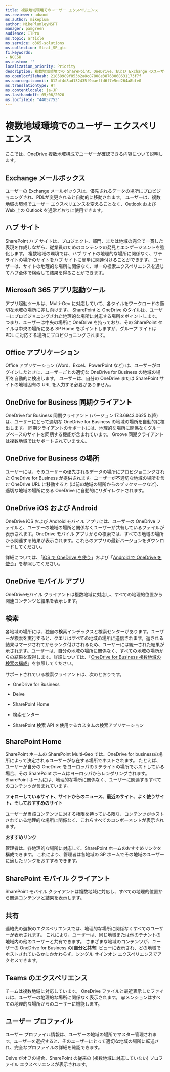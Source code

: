 ```yaml
---
title: 複数地域環境でのユーザー エクスペリエンス
ms.reviewer: adwood
ms.author: mikeplum
author: MikePlumleyMSFT
manager: pamgreen
audience: ITPro
ms.topic: article
ms.service: o365-solutions
ms.collection: Strat_SP_gtc
f1.keywords:
- NOCSH
ms.custom: ''
localization_priority: Priority
description: 複数地域環境での SharePoint、OneDrive、および Exchange のユーザー エクスペリエンスについて説明します。
ms.openlocfilehash: 21858989f853b2a8c87808e38763068631173f7f
ms.sourcegitcommit: 012bf4d8ad132435f9baeffd6f7e5ed264a8bfe0
ms.translationtype: HT
ms.contentlocale: ja-JP
ms.lasthandoff: 05/06/2020
ms.locfileid: "44057753"
---
```

# <a name="user-experience-in-a-multi-geo-environment"></a>複数地域環境でのユーザー エクスペリエンス

ここでは、OneDrive 複数地域構成でユーザーが確認できる内容について説明します。

## <a name="exchange-mailbox"></a>Exchange メールボックス

ユーザーの Exchange メールボックスは、優先されるデータの場所にプロビジョニングされ、PDLが変更されると自動的に移動されます。 ユーザーは、複数地域の環境でユーザー エクスペリエンスを変えることなく、Outlook および Web 上の Outlook を通常どおりに使用できます。

## <a name="hub-sites"></a>ハブ サイト

SharePoint ハブ サイトは、プロジェクト、部門、または地域の完全で一貫した表現を作成しながら、従業員のためのコンテンツの発見とエンゲージメントを強化します。 複数地域の環境では、ハブ サイトの地理的な場所に関係なく、サテライトの場所のサイトをハブ サイトに簡単に関連付けることができます。 ユーザーは、サイトの地理的な場所に関係なく、単一の検索エクスペリエンスを通じてハブ全体で検索して結果を得ることができます。

## <a name="microsoft-365-app-launcher"></a>Microsoft 365 アプリ起動ツール

アプリ起動ツールは、Multi-Geo に対応していて、各タイルをワークロードの適切な地域の場所に差し向けます。 SharePoint と OneDrive のタイルは、ユーザーにプロビジョニングされた地理的な場所に対応する場所をポイントします。 つまり、ユーザーは中央の場所に OneDrive を持っており、その SharePoint タイルは中央の場所にある SP Home をポイントしますが、グループ サイトは PDL に対応する場所にプロビジョニングされます。 

## <a name="office-applications"></a>Office アプリケーション

Office アプリケーション (Word、Excel、PowerPoint など) は、ユーザーがログインしたときに、ユーザーごとの適切な OneDrive for Business の地域の場所を自動的に検出します。 ユーザーは、自分の OneDrive または SharePoint サイトの地域固有の URL を入力する必要がありません。

## <a name="onedrive-for-business-sync-client"></a>OneDrive for Business 同期クライアント

OneDrive for Business 同期クライアント (バージョン 17.3.6943.0625 以降) は、ユーザーにとって適切な OneDrive for Business の地域の場所を自動的に検出します。 同期クライアントのサポートには、地理的な場所に関係なくグループベースのサイトを同期する機能が含まれています。 Groove 同期クライアントは複数地域ではサポートされていません。 

## <a name="onedrive-for-business-location"></a>OneDrive for Business の場所

ユーザーには、そのユーザーの優先されるデータの場所にプロビジョニングされた OneDrive for Business が提供されます。ユーザーが不適切な地域の場所を含む OneDrive URL に移動すると (以前の地域の場所からのブックマークなど)、適切な地域の場所にある OneDrive に自動的にリダイレクトされます。

## <a name="onedrive-ios-and-android"></a>OneDrive iOS および Android 

OneDrive iOS および Android モバイル アプリには、ユーザーの OneDrive ファイルと、ユーザーの地域の場所と関係なくユーザーが共有しているファイルが表示されます。OneDrive モバイル アプリからの検索では、すべての地域の場所から関連する結果が表示されます。これらのアプリの最新バージョンをダウンロードしてください。

詳細については、「[iOS で OneDrive を使う](https://support.office.com/article/08d5c5b2-ccc6-40eb-a244-fe3597a3c247)」および「[Android で OneDrive を使う](https://support.office.com/article/eee1d31c-792d-41d4-8132-f9621b39eb36)」を参照してください。

## <a name="onedrive-mobile-client"></a>OneDrive モバイル アプリ 

OneDriveモバイル クライアントは複数地域に対応し、すべての地理的位置から関連コンテンツと結果を表示します。

## <a name="search"></a>検索

各地域の場所には、独自の検索インデックスと検索センターがあります。ユーザーが検索を実行すると、クエリはすべての地域の場所に送信されます。返される結果はマージされてからランク付けされるため、ユーザーには統一された結果が示されます。ユーザーは、自分の地域の場所に関係なく、すべての地域の場所からの結果を取得します。詳細については、「[OneDrive for Business 複数地域の検索の構成](configure-search-for-multi-geo.md)」を参照してください。

サポートされている検索クライアントは、次のとおりです。

-   OneDrive for Business

-   Delve

-   SharePoint Home

-   検索センター

-   SharePoint 検索 API を使用するカスタムの検索アプリケーション

## <a name="sharepoint-home"></a>SharePoint Home 

SharePoint ホームの SharePoint Multi-Geo では、OneDrive for businessの場所によって決定されるユーザーが存在する場所でホストされます。 たとえば、ユーザーが自分の OneDrive をヨーロッパのサテライトの場所でホストしている場合、その SharePoint ホームはヨーロッパからレンダリングされます。 SharePoint ホームには、地理的な場所に関係なく、ユーザーに関連するすべてのコンテンツが含まれています。 

**フォローしているサイト、サイトからのニュース、最近のサイト、よく使うサイト、そしておすすめのサイト**

ユーザーが当該コンテンツに対する権限を持っている限り、コンテンツがホストされている地理的な場所に関係なく、これらすべてのコンポーネントが表示されます。 

**おすすめリンク**

管理者は、各地理的な場所に対応して、SharePoint ホームのおすすめリンクを構成できます。 これにより、管理者は各地域の SP ホームでその地域のユーザーに適したリンクをおすすめできます。 

## <a name="sharepoint-mobile-client"></a>SharePoint モバイル クライアント 

SharePoint モバイル クライアントは複数地域に対応し、すべての地理的位置から関連コンテンツと結果を表示します。

## <a name="sharing"></a>共有

連絡先の選択のエクスペリエンスでは、地理的な場所に関係なくすべてのユーザーが表示されます。 これにより、ユーザーは、同じ地域または他のテナントの地域内の他のユーザーと共有できます。 さまざまな地域のコンテンツが、ユーザーの OneDrive for Business の[**自分と共有**] ビューに表示され、どの地域でホストされているかにかかわらず、シングル サインオン エクスペリエンスでアクセスできます。

## <a name="teams-experience"></a>Teams のエクスペリエンス

チームは複数地域に対応しています。 OneDrive ファイルと最近表示したファイルは、ユーザーの地理的な場所に関係なく表示されます。 @メンションはすべての地理的な場所からのユーザーに機能します。

## <a name="user-profiles"></a>ユーザー プロファイル

ユーザー プロファイル情報は、ユーザーの地域の場所でマスター管理されます。ユーザーを選択すると、そのユーザーにとって適切な地域の場所に転送され、完全なプロファイルの詳細を確認できます。

Delve がオフの場合、SharePoint の従来の (複数地域に対応していない) プロファイル エクスペリエンスが表示されます。


